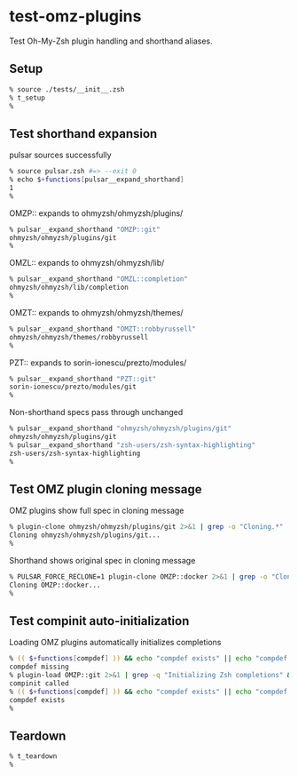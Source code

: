 # test-omz-plugins

Test Oh-My-Zsh plugin handling and shorthand aliases.

## Setup

```zsh
% source ./tests/__init__.zsh
% t_setup
%
```

## Test shorthand expansion

pulsar sources successfully

```zsh
% source pulsar.zsh #=> --exit 0
% echo $+functions[pulsar__expand_shorthand]
1
%
```

OMZP:: expands to ohmyzsh/ohmyzsh/plugins/

```zsh
% pulsar__expand_shorthand "OMZP::git"
ohmyzsh/ohmyzsh/plugins/git
%
```

OMZL:: expands to ohmyzsh/ohmyzsh/lib/

```zsh
% pulsar__expand_shorthand "OMZL::completion"
ohmyzsh/ohmyzsh/lib/completion
%
```

OMZT:: expands to ohmyzsh/ohmyzsh/themes/

```zsh
% pulsar__expand_shorthand "OMZT::robbyrussell"
ohmyzsh/ohmyzsh/themes/robbyrussell
%
```

PZT:: expands to sorin-ionescu/prezto/modules/

```zsh
% pulsar__expand_shorthand "PZT::git"
sorin-ionescu/prezto/modules/git
%
```

Non-shorthand specs pass through unchanged

```zsh
% pulsar__expand_shorthand "ohmyzsh/ohmyzsh/plugins/git"
ohmyzsh/ohmyzsh/plugins/git
% pulsar__expand_shorthand "zsh-users/zsh-syntax-highlighting"
zsh-users/zsh-syntax-highlighting
%
```

## Test OMZ plugin cloning message

OMZ plugins show full spec in cloning message

```zsh
% plugin-clone ohmyzsh/ohmyzsh/plugins/git 2>&1 | grep -o "Cloning.*"
Cloning ohmyzsh/ohmyzsh/plugins/git...
%
```

Shorthand shows original spec in cloning message

```zsh
% PULSAR_FORCE_RECLONE=1 plugin-clone OMZP::docker 2>&1 | grep -o "Cloning.*"
Cloning OMZP::docker...
%
```

## Test compinit auto-initialization

Loading OMZ plugins automatically initializes completions

```zsh
% (( $+functions[compdef] )) && echo "compdef exists" || echo "compdef missing"
compdef missing
% plugin-load OMZP::git 2>&1 | grep -q "Initializing Zsh completions" && echo "compinit called" || echo "no message"
compinit called
% (( $+functions[compdef] )) && echo "compdef exists" || echo "compdef missing"
compdef exists
%
```

## Teardown

```zsh
% t_teardown
%
```
